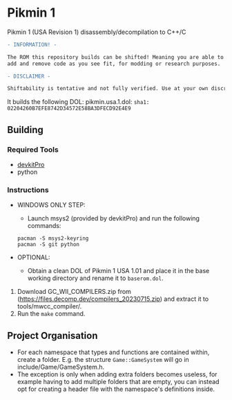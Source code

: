 # Pikmin 1
Pikmin 1 (USA Revision 1) disassembly/decompilation to C++/C

```diff
- INFORMATION! -

The ROM this repository builds can be shifted! Meaning you are able to now
add and remove code as you see fit, for modding or research purposes.

- DISCLAIMER -

Shiftability is tentative and not fully verified. Use at your own discretion.
```

It builds the following DOL:
pikmin.usa.1.dol: `sha1: 02204260B7EFE8742D34572E58BA3DFECD92E4E9`

## Building

### Required Tools
* [devkitPro](https://devkitpro.org/wiki/Getting_Started)
* python

### Instructions

* WINDOWS ONLY STEP:
	- Launch msys2 (provided by devkitPro) and run the following commands: 
	
	```
	pacman -S msys2-keyring
	pacman -S git python
	```

* OPTIONAL:
	- Obtain a clean DOL of Pikmin 1 USA 1.01 and place it in the base working directory and rename it to `baserom.dol`.
	
1. Download GC_WII_COMPILERS.zip from (https://files.decomp.dev/compilers_20230715.zip) and extract it to tools/mwcc_compiler/.
2. Run the `make` command.

## Project Organisation
- For each namespace that types and functions are contained within, create a folder. E.g. the structure `Game::GameSystem` will go in include/Game/GameSystem.h.
- The exception is only when adding extra folders becomes useless, for example having to add multiple folders that are empty, you can instead opt for creating a header file with the namespace's definitions inside.
